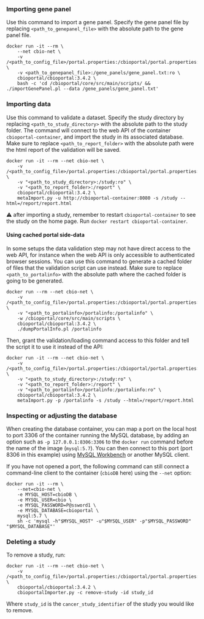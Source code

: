 ### Importing gene panel ###

Use this command to import a gene panel. Specify the gene panel file by replacing 
`<path_to_genepanel_file>` with the absolute path to the gene panel file.

```shell
docker run -it --rm \
    --net cbio-net \
    -v /<path_to_config_file>/portal.properties:/cbioportal/portal.properties:ro \
    -v <path_to_genepanel_file>:/gene_panels/gene_panel.txt:ro \
    cbioportal/cbioportal:3.4.2 \
    bash -c 'cd /cbioportal/core/src/main/scripts/ && ./importGenePanel.pl --data /gene_panels/gene_panel.txt'
```

### Importing data ###

Use this command to validate a dataset. Specify the study directory by replacing 
`<path_to_study_directory>` with the absolute path to the study folder. The
command will connect to the web API of the container `cbioportal-container`, and import 
the study in its associated database. Make sure to replace `<path_to_report_folder>` with 
the absolute path were the html report of the validation will be saved.

```shell
docker run -it --rm --net cbio-net \
    -v /<path_to_config_file>/portal.properties:/cbioportal/portal.properties:ro \
    -v "<path_to_study_directory>:/study:ro" \
    -v "<path_to_report_folder>:/report" \
    cbioportal/cbioportal:3.4.2 \
    metaImport.py -u http://cbioportal-container:8080 -s /study --html=/report/report.html
```
:warning: after importing a study, remember to restart `cbioportal-container`
to see the study on the home page. Run `docker restart cbioportal-container`.

#### Using cached portal side-data ####

In some setups the data validation step may not have direct access to the web API, for instance when the web API is only accessible to authenticated browser sessions. You can use this command to generate a cached folder of files that the validation script can use instead. Make sure to replace `<path_to_portalinfo>` with the absolute path where the cached folder is going to be generated.

```shell
docker run --rm --net cbio-net \
    -v /<path_to_config_file>/portal.properties:/cbioportal/portal.properties:ro \
    -v "<path_to_portalinfo>/portalinfo:/portalinfo" \
    -w /cbioportal/core/src/main/scripts \
    cbioportal/cbioportal:3.4.2 \
    ./dumpPortalInfo.pl /portalinfo
```

Then, grant the validation/loading command access to this folder and tell the script it to use it instead of the API:

```shell
docker run -it --rm --net cbio-net \
    -v /<path_to_config_file>/portal.properties:/cbioportal/portal.properties:ro \
    -v "<path_to_study_directory>:/study:ro" \
    -v "<path_to_report_folder>:/report" \
    -v "<path_to_portalinfo>/portalinfo:/portalinfo:ro" \
    cbioportal/cbioportal:3.4.2 \
    metaImport.py -p /portalinfo -s /study --html=/report/report.html
```

### Inspecting or adjusting the database ###

When creating the database container, you can map a port on the
local host to port 3306 of the container running the MySQL database,
by adding an option such as `-p 127.0.0.1:8306:3306` to the `docker
run` command before the name of the image (`mysql:5.7`).  You can then
connect to this port (port 8306 in this example) using [MySQL
Workbench](https://www.mysql.com/products/workbench/) or another
MySQL client.

If you have not opened a port, the following command can still
connect a command-line client to the container (`cbioDB` here)
using the `--net` option:

```shell
docker run -it --rm \
    --net=cbio-net \
    -e MYSQL_HOST=cbioDB \
    -e MYSQL_USER=cbio \
    -e MYSQL_PASSWORD=P@ssword1 \
    -e MYSQL_DATABASE=cbioportal \
    mysql:5.7 \
    sh -c 'mysql -h"$MYSQL_HOST" -u"$MYSQL_USER" -p"$MYSQL_PASSWORD" "$MYSQL_DATABASE"'
```

### Deleting a study ###

To remove a study, run:

```shell
docker run -it --rm --net cbio-net \
    -v /<path_to_config_file>/portal.properties:/cbioportal/portal.properties:ro \
    cbioportal/cbioportal:3.4.2 \
    cbioportalImporter.py -c remove-study -id study_id
```

Where `study_id` is the `cancer_study_identifier` of the study you would like to remove.
